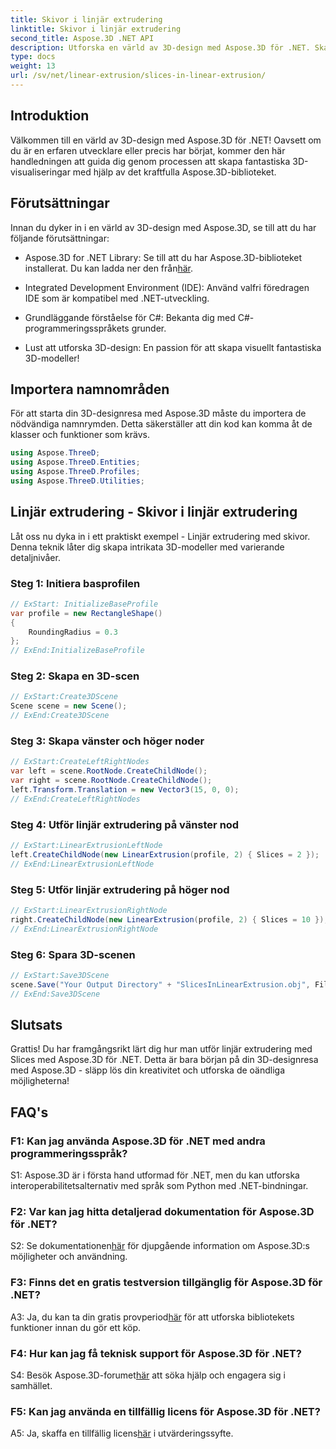 ```yaml
---
title: Skivor i linjär extrudering
linktitle: Skivor i linjär extrudering
second_title: Aspose.3D .NET API
description: Utforska en värld av 3D-design med Aspose.3D för .NET. Skapa fantastiska modeller med vår handledning för linjär extrudering.
type: docs
weight: 13
url: /sv/net/linear-extrusion/slices-in-linear-extrusion/
---
```

## Introduktion

Välkommen till en värld av 3D-design med Aspose.3D för .NET! Oavsett om du är en erfaren utvecklare eller precis har börjat, kommer den här handledningen att guida dig genom processen att skapa fantastiska 3D-visualiseringar med hjälp av det kraftfulla Aspose.3D-biblioteket.

## Förutsättningar

Innan du dyker in i en värld av 3D-design med Aspose.3D, se till att du har följande förutsättningar:

-  Aspose.3D for .NET Library: Se till att du har Aspose.3D-biblioteket installerat. Du kan ladda ner den från[här](https://releases.aspose.com/3d/net/).

- Integrated Development Environment (IDE): Använd valfri föredragen IDE som är kompatibel med .NET-utveckling.

- Grundläggande förståelse för C#: Bekanta dig med C#-programmeringsspråkets grunder.

- Lust att utforska 3D-design: En passion för att skapa visuellt fantastiska 3D-modeller!

## Importera namnområden

För att starta din 3D-designresa med Aspose.3D måste du importera de nödvändiga namnrymden. Detta säkerställer att din kod kan komma åt de klasser och funktioner som krävs.

```csharp
using Aspose.ThreeD;
using Aspose.ThreeD.Entities;
using Aspose.ThreeD.Profiles;
using Aspose.ThreeD.Utilities;
```

## Linjär extrudering - Skivor i linjär extrudering

Låt oss nu dyka in i ett praktiskt exempel - Linjär extrudering med skivor. Denna teknik låter dig skapa intrikata 3D-modeller med varierande detaljnivåer.

### Steg 1: Initiera basprofilen

```csharp
// ExStart: InitializeBaseProfile
var profile = new RectangleShape()
{
    RoundingRadius = 0.3
};
// ExEnd:InitializeBaseProfile
```

### Steg 2: Skapa en 3D-scen

```csharp
// ExStart:Create3DScene
Scene scene = new Scene();
// ExEnd:Create3DScene
```

### Steg 3: Skapa vänster och höger noder

```csharp
// ExStart:CreateLeftRightNodes
var left = scene.RootNode.CreateChildNode();
var right = scene.RootNode.CreateChildNode();
left.Transform.Translation = new Vector3(15, 0, 0);
// ExEnd:CreateLeftRightNodes
```

### Steg 4: Utför linjär extrudering på vänster nod

```csharp
// ExStart:LinearExtrusionLeftNode
left.CreateChildNode(new LinearExtrusion(profile, 2) { Slices = 2 });
// ExEnd:LinearExtrusionLeftNode
```

### Steg 5: Utför linjär extrudering på höger nod

```csharp
// ExStart:LinearExtrusionRightNode
right.CreateChildNode(new LinearExtrusion(profile, 2) { Slices = 10 });
// ExEnd:LinearExtrusionRightNode
```

### Steg 6: Spara 3D-scenen

```csharp
// ExStart:Save3DScene
scene.Save("Your Output Directory" + "SlicesInLinearExtrusion.obj", FileFormat.WavefrontOBJ);
// ExEnd:Save3DScene
```

## Slutsats

Grattis! Du har framgångsrikt lärt dig hur man utför linjär extrudering med Slices med Aspose.3D för .NET. Detta är bara början på din 3D-designresa med Aspose.3D - släpp lös din kreativitet och utforska de oändliga möjligheterna!

## FAQ's

### F1: Kan jag använda Aspose.3D för .NET med andra programmeringsspråk?

S1: Aspose.3D är i första hand utformad för .NET, men du kan utforska interoperabilitetsalternativ med språk som Python med .NET-bindningar.

### F2: Var kan jag hitta detaljerad dokumentation för Aspose.3D för .NET?

 S2: Se dokumentationen[här](https://reference.aspose.com/3d/net/) för djupgående information om Aspose.3D:s möjligheter och användning.

### F3: Finns det en gratis testversion tillgänglig för Aspose.3D för .NET?

 A3: Ja, du kan ta din gratis provperiod[här](https://releases.aspose.com/) för att utforska bibliotekets funktioner innan du gör ett köp.

### F4: Hur kan jag få teknisk support för Aspose.3D för .NET?

 S4: Besök Aspose.3D-forumet[här](https://forum.aspose.com/c/3d/18) att söka hjälp och engagera sig i samhället.

### F5: Kan jag använda en tillfällig licens för Aspose.3D för .NET?

 A5: Ja, skaffa en tillfällig licens[här](https://purchase.aspose.com/temporary-license/) i utvärderingssyfte.